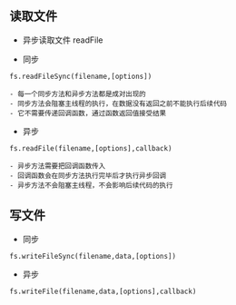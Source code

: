 ## 读取文件
- 异步读取文件 readFile

- 同步
```
fs.readFileSync(filename,[options])
```
    - 每一个同步方法和异步方法都是成对出现的
    - 同步方法会阻塞主线程的执行，在数据没有返回之前不能执行后续代码
    - 它不需要传递回调函数，通过函数返回值接受结果
- 异步
```
fs.readFile(filename,[options],callback)
```
    - 异步方法需要把回调函数传入
    - 回调函数会在同步方法执行完毕后才执行异步回调
    - 异步方法不会阻塞主线程，不会影响后续代码的执行

## 写文件
- 同步
```
fs.writeFileSync(filename,data,[options])
```
- 异步
```
fs.writeFile(filename,data,[options],callback)
```